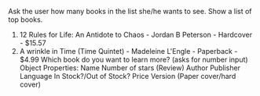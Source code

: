Ask the user how many books in the list she/he wants to see.
Show a list of top books.
  1. 12 Rules for Life: An Antidote to Chaos - Jordan B Peterson - Hardcover - $15.57
  2. A wrinkle in Time (Time Quintet) - Madeleine L'Engle - Paperback - $4.99
Which book do you want to learn more? (asks for number input)
Object Properties:
  Name
  Number of stars (Review)
  Author
  Publisher
  Language
  In Stock?/Out of Stock?
  Price
  Version (Paper cover/hard cover)
